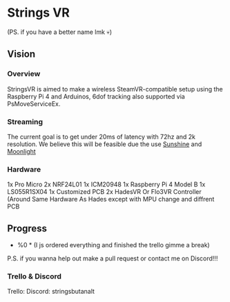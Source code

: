 # Strings VR
(PS. if you have a better name lmk 💀)


## Vision

### Overview
StringsVR is aimed to make a wireless SteamVR-compatible setup using the Raspberry Pi 4 and Arduinos, 6dof tracking also supported via PsMoveServiceEx. 

### Streaming
The current goal is to get under 20ms of latency with 72hz and 2k resolution. We believe this will be feasible due the use [Sunshine](https://github.com/LizardByte/Sunshine) and [Moonlight](https://github.com/moonlight-stream/moonlight-qt)

### Hardware
1x Pro Micro
2x NRF24L01
1x ICM20948
1x Raspberry Pi 4 Model B
1x LS055R1SX04
1x Customized PCB
2x HadesVR Or Flo3VR Controller 
(Around Same Hardware As Hades except with MPU change and diffrent PCB

## Progress
* %0 * (I js ordered everything and finished the trello gimme a break)

P.S. if you wanna help out make a pull request or contact me on Discord!!!

### Trello & Discord
Trello:
Discord: stringsbutanalt 

